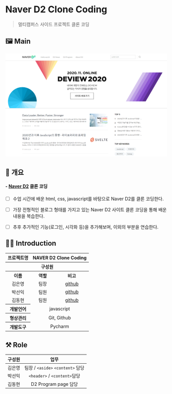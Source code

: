 # Naver D2 Clone Coding

> 멀티캠퍼스 사이드 프로젝트 클론 코딩



## 🖼 Main

![main](md-images/main.PNG)



##  👋 개요

#### - [Naver D2](https://naverd2clone.netlify.app/) 클론 코딩

* [ ] 수업 시간에 배운 html, css, javascript를 바탕으로 Naver D2를 클론 코딩한다.

* [ ] 가장 전형적인 블로그 형태를 가지고 있는 Naver D2 사이트 클론 코딩을 통해 배운 내용을 복습한다.
* [ ] 추후 추가적인 기능(로그인, 시각화 등)을 추가해보며, 이외의 부분을 연습한다.



## 👯‍♂️ Introduction

<table style="text-align: center;">
    <tr><th>프로젝트명</th><th colspan='2'>NAVER D2 Clone Coding</th></tr>
    <tr><th colspan='3' align='center'>구성원</th></tr>
    <tr><th>이름</th><th>역할</th><th>비고</th></tr>
    <tr><td>김은영</td><td>팀장</td><td><a href='https://github.com/rootlessE00'>github</a></td>
    <tr><td>박선익</td><td>팀원</td><td><a href='https://github.com/parksimis'>github</a></td></tr>
	<tr><td>김동현</td><td>팀원</td><td><a href='https://github.com/KIMDONGHYEON003'>github</a></td></tr>
	<tr><th>개발언어</th><td colspan='2'>javascript</td></tr>
	<tr><th>형상관리</th><td colspan='2'>Git, Github</td></tr>
	<tr><th>개발도구</th><td colspan='2 '>Pycharm</td></tr>
</table>



## ⚒ Role

| 구성원 |                업무                |
| :----: | :--------------------------------: |
| 김은영 | 팀장 /  `<aside>` `<content>` 담당 |
| 박선익 |    `<header>` / `<content>`담당    |
| 김동현 |        D2 Program page 담당        |

